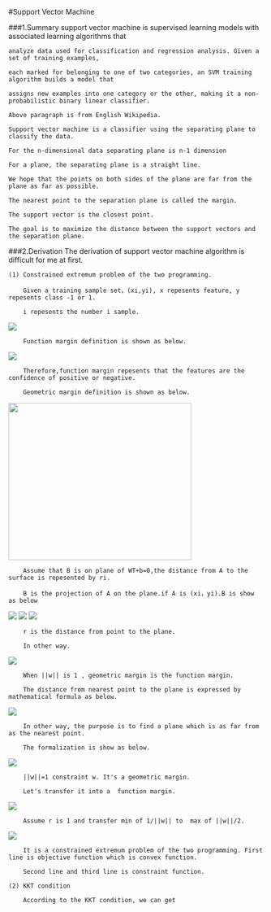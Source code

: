 #Support Vector Machine

###1.Summary
    support vector machine is supervised learning models with associated learning algorithms that 
    
    analyze data used for classification and regression analysis. Given a set of training examples, 
    
    each marked for belonging to one of two categories, an SVM training algorithm builds a model that 
    
    assigns new examples into one category or the other, making it a non-probabilistic binary linear classifier. 
    
    Above paragraph is from English Wikipedia.
    
    Support vector machine is a classifier using the separating plane to classify the data.
    
    For the n-dimensional data separating plane is n-1 dimension

    For a plane, the separating plane is a straight line.
    
    We hope that the points on both sides of the plane are far from the plane as far as possible.
    
    The nearest point to the separation plane is called the margin.
    
    The support vector is the closest point.
    
    The goal is to maximize the distance between the support vectors and the separation plane.
    
###2.Derivation
    The derivation of support vector machine algorithm is difficult for me at first.
    
    (1) Constrained extremum problem of the two programming.
    
        Given a training sample set，(xi,yi), x repesents feature, y repesents class -1 or 1. 
        
        i repesents the number i sample.
        
<img src="http://chart.googleapis.com/chart?cht=tx&chl=z%3Dw%5E%7BT%7Dx%5E%7B(i)%7D%2Bb%3Cbr%3E%0A%3Cbr%3E%0Ag%3D1%2Cz%5Cge%200%3Cbr%3E%0A%3Cbr%3E%0Ag%3D-1%2Cz%3C0" style="border:none;" />
        
        Function margin definition is shown as below.
        
<img src="http://chart.googleapis.com/chart?cht=tx&chl=%20%5Chat%7B%5Cgamma%7D%5E%7B(i)%7D%3Dy%5E%7B(i)%7D(w%5E%7BT%7Dx%5E%7B(i)%7D%2Bb)" style="border:none;" />
        
        Therefore,function margin repesents that the features are the confidence of positive or negative.
        
        Geometric margin definition is shown as below.
        
<img src="http://images.cnblogs.com/cnblogs_com/jerrylead/201103/201103131131571364.png" height="309" width="360"/>

        Assume that B is on plane of WT+b=0,the distance from A to the surface is repesented by ri.
        
        B is the projection of A on the plane.if A is (xi，yi).B is show as below

<img src="http://chart.googleapis.com/chart?cht=tx&chl=x%3Dx%5E%7B(i)%7D-%5Cgamma%20%5E%7B(i)%7D%5Cfrac%7Bw%7D%7B%7C%7Cw%7C%7C%7D" style="border:none;" />

<img src="http://chart.googleapis.com/chart?cht=tx&chl=w%5E%7BT%7D(x%5E%7B(i)%7D-%5Cgamma%20%5E%7B(i)%7D%5Cfrac%7Bw%7D%7B%7C%7Cw%7C%7C%7D)%2Bb%3D0" style="border:none;" />

<img src="http://chart.googleapis.com/chart?cht=tx&chl=%5Cgamma%20%5E%7B(i)%7D%20%3D%20%5Cfrac%7Bw%5E%7BT%7Dx%5E%7B(i)%7D%2Bb%7D%7B%7C%7Cw%7C%7C%7D%3D(%5Cfrac%7Bw%7D%7B%7C%7Cw%7C%7C%7D)%5E%7BT%7Dx%5E%7B(i)%7D%2B%5Cfrac%7Bb%7D%7B%7C%7Cw%7C%7C%7D" style="border:none;" />

        r is the distance from point to the plane.
        
        In other way.
        
<img src="http://chart.googleapis.com/chart?cht=tx&chl=%5Cgamma%20%5E%7B(i)%7D%20%3Dy%5E%7B(i)%7D((%5Cfrac%7Bw%7D%7B%7C%7Cw%7C%7C%7D)%5E%7BT%7Dx%5E%7B(i)%7D%2B%5Cfrac%7Bb%7D%7B%7C%7Cw%7C%7C%7D)" style="border:none;" />

        When ||w|| is 1 , geometric margin is the function margin.
        
        The distance from nearest point to the plane is expressed by mathematical formula as below.
        
<img src="http://chart.googleapis.com/chart?cht=tx&chl=%5Cgamma%20%3D%20min_%7Bi%3D1%2C...m%7D%5Cgamma%20%5E%7B(i)%7D" style="border:none;" />
        
        In other way, the purpose is to find a plane which is as far from as the nearest point.
        
        The formalization is show as below.
        
<img src="http://chart.googleapis.com/chart?cht=tx&chl=max_%7B%5Cgamma%2Cw%2Cb%7D%5Cgamma%20%3Cbr%3E%0A%3Cbr%3E%0As.t.%20y%5E%7B(i)%7D(w%5E%7BT%7Dx%5E%7B(i)%2Bb%7D)%5Cge%20%5Cgamma%2Ci%3D1%2C...%2Cm%20%3Cbr%3E%0A%3Cbr%3E%0A%7C%7Cw%7C%7C%3D1%0A" style="border:none;" />
        
        ||w||=1 constraint w. It's a geometric margin.
        
        Let's transfer it into a  function margin.

<img src="http://chart.googleapis.com/chart?cht=tx&chl=max_%7B%5Cgamma%2Cw%2Cb%7D%20%5Cfrac%7B%5Cgamma%20%7D%7B%7C%7Cw%7C%7C%7D%3Cbr%3E%0A%3Cbr%3E%0As.t.%20y%5E%7B(i)%7D(w%5E%7BT%7Dx%5E%7B(i)%2Bb%7D)%5Cge%20%5Cgamma%2Ci%3D1%2C...%2Cm%20%3Cbr%3E%0A%3Cbr%3E%0A%0A" style="border:none;" />

        Assume r is 1 and transfer min of 1/||w|| to  max of ||w||/2.
        
<img src="http://chart.googleapis.com/chart?cht=tx&chl=min_%7B%5Cgamma%2Cw%2Cb%7D%20%5Cfrac%7B1%7D%7B2%7D%7C%7Cw%7C%7C%5E%7B2%7D%3Cbr%3E%0A%3Cbr%3E%0As.t.%20y%5E%7B(i)%7D(w%5E%7BT%7Dx%5E%7B(i)%2Bb%7D)%5Cge%201%2Ci%3D1%2C...%2Cm%20%3Cbr%3E%0A%3Cbr%3E%0A%0A" style="border:none;" />

        It is a constrained extremum problem of the two programming. First line is objective function which is convex function.
        
        Second line and third line is constraint function.
        
    (2) KKT condition 
    
        According to the KKT condition, we can get 
        
        
        
        
        
        
        


